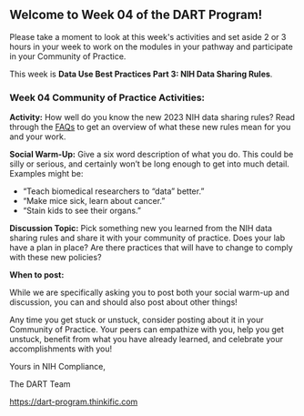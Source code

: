 ## **Welcome to Week 04 of the DART Program!**

Please take a moment to look at this week's activities and set aside 2 or 3 hours in your week to work on the modules in your pathway and participate in your Community of Practice.

This week is **Data Use Best Practices Part 3: NIH Data Sharing Rules**.

### Week 04 Community of Practice Activities:

**Activity:** How well do you know the new 2023 NIH data sharing rules? Read through the [FAQs](https://sharing.nih.gov/faqs#/data-management-and-sharing-policy.htm) to get an overview of what these new rules mean for you and your work. 

**Social Warm-Up:** Give a six word description of what you do. This could be silly or serious, and certainly won’t be long enough to get into much detail. Examples might be: 
- “Teach biomedical researchers to “data” better.” 
- “Make mice sick, learn about cancer.” 
- “Stain kids to see their organs.”

**Discussion Topic:** Pick something new you learned from the NIH data sharing rules and share it with your community of practice. Does your lab have a plan in place? Are there practices that will have to change to comply with these new policies?



**When to post:**

While we are specifically asking you to post both your social warm-up and discussion, you can and should also post about other things!

Any time you get stuck or unstuck, consider posting about it in your Community of Practice. Your peers can empathize with you, help you get unstuck, benefit from what you have already learned, and celebrate your accomplishments with you!

 Yours in NIH Compliance, 

The DART Team

https://dart-program.thinkific.com
